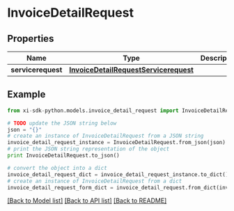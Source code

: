 # InvoiceDetailRequest


## Properties

Name | Type | Description | Notes
------------ | ------------- | ------------- | -------------
**servicerequest** | [**InvoiceDetailRequestServicerequest**](InvoiceDetailRequestServicerequest.md) |  | [optional] 

## Example

```python
from xi-sdk-python.models.invoice_detail_request import InvoiceDetailRequest

# TODO update the JSON string below
json = "{}"
# create an instance of InvoiceDetailRequest from a JSON string
invoice_detail_request_instance = InvoiceDetailRequest.from_json(json)
# print the JSON string representation of the object
print InvoiceDetailRequest.to_json()

# convert the object into a dict
invoice_detail_request_dict = invoice_detail_request_instance.to_dict()
# create an instance of InvoiceDetailRequest from a dict
invoice_detail_request_form_dict = invoice_detail_request.from_dict(invoice_detail_request_dict)
```
[[Back to Model list]](../README.md#documentation-for-models) [[Back to API list]](../README.md#documentation-for-api-endpoints) [[Back to README]](../README.md)



